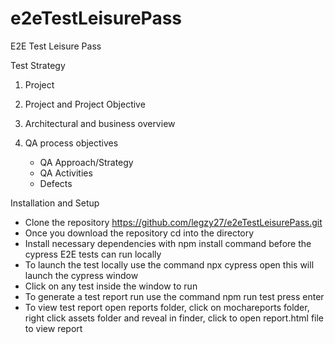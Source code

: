 # e2eTestLeisurePass
E2E Test Leisure Pass

Test Strategy 

1. Project 

2. Project and Project Objective

3. Architectural and business overview

4. QA process objectives
    * QA Approach/Strategy
    * QA Activities
    * Defects



Installation and Setup

* Clone the repository https://github.com/legzy27/e2eTestLeisurePass.git
* Once you download the repository cd into the directory
* Install necessary dependencies with npm install command before the  cypress E2E tests can run locally
* To launch the test locally use the command npx cypress open this will launch the cypress window
* Click on any test inside the window to run
* To generate a test report run use the command npm run test press enter
* To view test report open reports folder, click on mochareports folder, right click assets folder and reveal in finder, click to open report.html file to view report